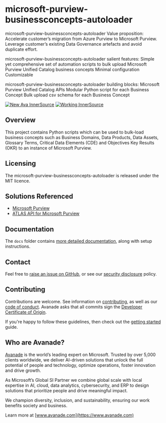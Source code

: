 # microsoft-purview-businessconcepts-autoloader


microsoft-purview-businessconcepts-autoloader Value proposition:
Accelerate customer’s migration from Azure Purview to Microsoft Purview. Leverage customer’s existing Data Governance artefacts  and avoid duplicate effort.

microsoft-purview-businessconcepts-autoloader salient features:
Simple yet comprehensive set of automation scripts to bulk upload Microsoft Purview Unified Catalog business concepts
Minimal configuration
Customizable

microsoft-purview-businessconcepts-autoloader building blocks:
Microsoft Purview Unified Catalog APIs
Modular Python script for each Business Concept
Bulk upload csv schema for each Business Concept




[![New Ava InnerSource](https://img.shields.io/badge/New-Ava--InnerSource-%23DC4600?labelColor=%23e5e5e5)](https://avanade.github.io/maturity-model/)
[![Working InnerSource](https://img.shields.io/badge/Working-Ava--Maturity-%23FF5800?labelColor=yellowgreen)](https://avanade.github.io/maturity-model/)



## Overview

This project contains Python scripts which can be used to bulk-load business concepts such as Business Domains, Data Products, Data Assets, Glossary Terms, Critical Data Elements (CDE) and Objectives Key Results (OKR) to an instance of Microsoft Purview.



## Licensing
The microsoft-purview-businessconcepts-autoloader is released under the MIT licence.



## Solutions Referenced

- [Microsoft Purview](https://learn.microsoft.com/en-us/purview/purview)
- [ATLAS API for Microsoft Purview](https://learn.microsoft.com/en-us/purview/tutorial-atlas-2-2-apis)



## Documentation
The `docs` folder contains [more detailed documentation](./docs/start-here.md), along with setup instructions.



## Contact
Feel free to [raise an issue on GitHub](https://github.com/Avanade/microsoft-purview-businessconcepts-autoloader/issues), or see our [security disclosure](./SECURITY.md) policy.

## Contributing
Contributions are welcome. See information on [contributing](./CONTRIBUTING.md), as well as our [code of conduct](https://avanade.github.io/code-of-conduct/). Avanade asks that all commits sign the [Developer Certificate of Origin](https://developercertificate.org/).

If you're happy to follow these guidelines, then check out the [getting started](./docs/start-here.md) guide.



## Who are Avanade?

[Avanade](https://www.avanade.com) is the world’s leading expert on Microsoft. Trusted by over 5,000 clients worldwide, we deliver AI-driven solutions that unlock the full potential of people and technology, optimize operations, foster innovation and drive growth.

As Microsoft’s Global SI Partner we combine global scale with local expertise in AI, cloud, data analytics, cybersecurity, and ERP to design solutions that prioritize people and drive meaningful impact.

We champion diversity, inclusion, and sustainability, ensuring our work benefits society and business.

Learn more at [www.avanade.com](https://www.avanade.com)

